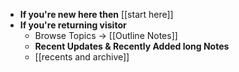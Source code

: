 - **If you're new here then** [[start here]]
- **If you're returning visitor**
    - Browse Topics -> [[Outline Notes]]
    - **Recent Updates & Recently Added long Notes**
    - [[recents and archive]]
